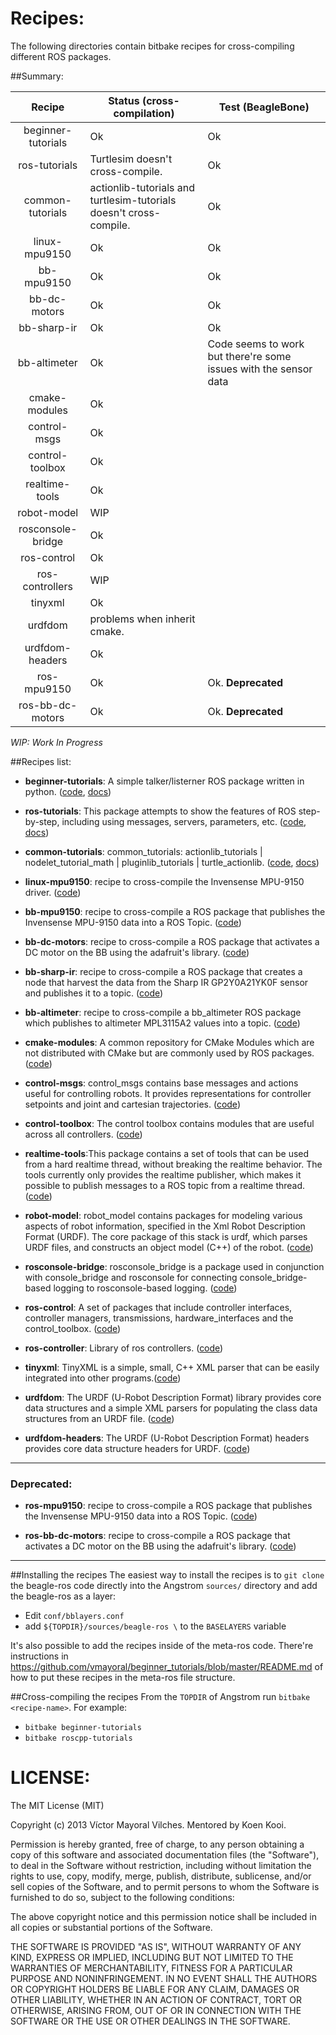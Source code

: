 Recipes:
==================

The following directories contain bitbake recipes for cross-compiling different ROS packages.

##Summary:

| Recipe        | Status (cross-compilation)       | Test (BeagleBone) |
|:-------------:| ------------- | ------------ |
| beginner-tutorials| Ok| Ok |
| ros-tutorials | Turtlesim doesn't cross-compile. | Ok |
| common-tutorials | actionlib-tutorials and turtlesim-tutorials doesn't cross-compile. | Ok |
| linux-mpu9150 | Ok| Ok |
| bb-mpu9150 | Ok| Ok |
| bb-dc-motors | Ok| Ok |
| bb-sharp-ir | Ok| Ok |
| bb-altimeter | Ok| Code seems to work but there're some issues with the sensor data |
| cmake-modules | Ok| |
| control-msgs | Ok| |
| control-toolbox | Ok| |
| realtime-tools | Ok| |
| robot-model | WIP | |
| rosconsole-bridge | Ok| |
| ros-control | Ok| |
| ros-controllers | WIP | |
| tinyxml | Ok| |
| urdfdom | problems when inherit cmake. | |
| urdfdom-headers | Ok| |
| ros-mpu9150 | Ok| Ok. **Deprecated**|
| ros-bb-dc-motors | Ok| Ok. **Deprecated**|

*WIP: Work In Progress*

##Recipes list:

* **beginner-tutorials**: A simple talker/listerner ROS package written in python. ([code](https://github.com/vmayoral/beginner_tutorials), [docs](https://github.com/vmayoral/beginner_tutorials/blob/master/README.md))

* **ros-tutorials**: This package attempts to show the features of ROS step-by-step, including using messages, servers, parameters, etc. ([code](https://github.com/ros/ros_tutorials), [docs](http://ros.org/wiki/ros_tutorials))

* **common-tutorials**: common_tutorials: actionlib_tutorials | nodelet_tutorial_math | pluginlib_tutorials | turtle_actionlib. ([code](https://github.com/ros/common_tutorials), [docs](http://www.ros.org/wiki/common_tutorials))

* **linux-mpu9150**: recipe to cross-compile the Invensense MPU-9150 driver. ([code](https://github.com/Pansenti/linux-mpu9150))

* **bb-mpu9150**: recipe to cross-compile a ROS package that publishes the Invensense MPU-9150 data into a ROS Topic. ([code](https://github.com/vmayoral/bb_mpu9150))

* **bb-dc-motors**: recipe to cross-compile a ROS package that activates a DC motor on the BB using the adafruit's library. ([code](https://github.com/vmayoral/bb_dc_motors))

* **bb-sharp-ir**: recipe to cross-compile a ROS package that creates a node that harvest the data from the Sharp IR GP2Y0A21YK0F sensor and publishes it to a topic. ([code](https://github.com/vmayoral/bb_sharp_ir))

* **bb-altimeter**: recipe to cross-compile a bb_altimeter ROS package which publishes to altimeter MPL3115A2 values into a topic. ([code](https://github.com/vmayoral/bb_altimeter))

* **cmake-modules**: A common repository for CMake Modules which are not distributed with CMake but are commonly used by ROS packages. ([code](https://github.com/ros/cmake_modules))

* **control-msgs**: control_msgs contains base messages and actions useful for controlling robots.  It provides representations for controller setpoints and joint and cartesian trajectories. ([code](https://github.com/ros-controls/control_msgs.git))

* **control-toolbox**: The control toolbox contains modules that are useful across all controllers. ([code](https://github.com/ros-controls/control_toolbox/))

* **realtime-tools**:This package contains a set of tools that can be used from a hard realtime thread, without breaking the realtime behavior.  The tools currently only provides the realtime publisher, which makes it possible to publish messages to a ROS topic from a realtime thread. ([code](https://github.com/ros-controls/realtime_tools))

* **robot-model**: robot_model contains packages for modeling various aspects of robot information, specified in the Xml Robot Description Format (URDF). The core package of this stack is urdf, which parses URDF files, and constructs an object model (C++) of the robot. ([code](https://github.com/ros/robot_model.git))

* **rosconsole-bridge**: rosconsole_bridge is a package used in conjunction with console_bridge and rosconsole for connecting console_bridge-based logging to rosconsole-based logging. ([code](https://github.com/ros/rosconsole_bridge))

* **ros-control**: A set of packages that include controller interfaces, controller managers, transmissions, hardware_interfaces and the control_toolbox. ([code](https://github.com/ros-controls/ros_control.git))

* **ros-controller**: Library of ros controllers. ([code](https://github.com/ros-controls/ros_controllers.git))

* **tinyxml**: TinyXML is a simple, small, C++ XML parser that can be easily integrated into other programs.([code](git://github.com/vmayoral/tinyxml.git))

* **urdfdom**: The URDF (U-Robot Description Format) library provides core data structures and a simple XML parsers for populating the class data structures from an URDF file. ([code](https://github.com/ros/urdfdom/))

* **urdfdom-headers**: The URDF (U-Robot Description Format) headers provides core data structure headers for URDF. ([code](https://github.com/ros/urdfdom_headers))

-------
### Deprecated:

* **ros-mpu9150**: recipe to cross-compile a ROS package that publishes the Invensense MPU-9150 data into a ROS Topic. ([code](https://github.com/vmayoral/ros-mpu9150))

* **ros-bb-dc-motors**: recipe to cross-compile a ROS package that activates a DC motor on the BB using the adafruit's library. ([code](https://github.com/vmayoral/ros_bb_dc_motors))

------





##Installing the recipes
The easiest way to install the recipes is to `git clone` the beagle-ros code directly into the Angstrom `sources/` directory and add the beagle-ros as a layer:
* Edit `conf/bblayers.conf`
* add `${TOPDIR}/sources/beagle-ros \` to the `BASELAYERS` variable

It's also possible to add the recipes inside of the meta-ros code. There're instructions in https://github.com/vmayoral/beginner_tutorials/blob/master/README.md of how to put these recipes in the meta-ros file structure.

##Cross-compiling the recipes
From the `TOPDIR` of Angstrom run `bitbake <recipe-name>`. For example:
* `bitbake beginner-tutorials`
* `bitbake roscpp-tutorials`

LICENSE:
=======

The MIT License (MIT)

Copyright (c) 2013 Víctor Mayoral Vilches.
Mentored by Koen Kooi.

Permission is hereby granted, free of charge, to any person obtaining a copy
of this software and associated documentation files (the "Software"), to deal
in the Software without restriction, including without limitation the rights
to use, copy, modify, merge, publish, distribute, sublicense, and/or sell
copies of the Software, and to permit persons to whom the Software is
furnished to do so, subject to the following conditions:

The above copyright notice and this permission notice shall be included in
all copies or substantial portions of the Software.

THE SOFTWARE IS PROVIDED "AS IS", WITHOUT WARRANTY OF ANY KIND, EXPRESS OR
IMPLIED, INCLUDING BUT NOT LIMITED TO THE WARRANTIES OF MERCHANTABILITY,
FITNESS FOR A PARTICULAR PURPOSE AND NONINFRINGEMENT. IN NO EVENT SHALL THE
AUTHORS OR COPYRIGHT HOLDERS BE LIABLE FOR ANY CLAIM, DAMAGES OR OTHER
LIABILITY, WHETHER IN AN ACTION OF CONTRACT, TORT OR OTHERWISE, ARISING FROM,
OUT OF OR IN CONNECTION WITH THE SOFTWARE OR THE USE OR OTHER DEALINGS IN
THE SOFTWARE.
